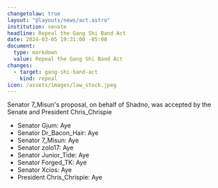 ```yaml
---
changetolaw: true
layout: "@layouts/news/act.astro"
institution: senate
headline: Repeal the Gang Shi Band Act
date: 2024-03-05 19:31:00 -05:00
document:
  type: markdown
  value: Repeal the Gang Shi Band Act
changes:
  - target: gang-shi-band-act
    kind: repeal
icon: /assets/images/law_stock.jpeg
---
```

Senator 7_Misun's proposal, on behalf of Shadno, was accepted by the Senate and President Chris_Chrispie

<!--more-->

* Senator Gjum: Aye
* Senator Dr_Bacon_Hair: Aye
* Senator 7_Misun: Aye
* Senator zolo17: Aye
* Senator Junior_Tide: Aye
* Senator Forged_TK: Aye
* Senator Xcios: Aye
* President Chris_Chrispie: Aye